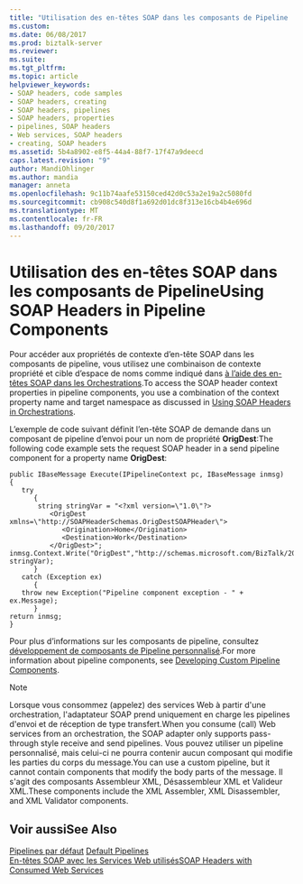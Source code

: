 ```yaml
---
title: "Utilisation des en-têtes SOAP dans les composants de Pipeline | Documents Microsoft"
ms.custom: 
ms.date: 06/08/2017
ms.prod: biztalk-server
ms.reviewer: 
ms.suite: 
ms.tgt_pltfrm: 
ms.topic: article
helpviewer_keywords:
- SOAP headers, code samples
- SOAP headers, creating
- SOAP headers, pipelines
- SOAP headers, properties
- pipelines, SOAP headers
- Web services, SOAP headers
- creating, SOAP headers
ms.assetid: 5b4a8902-e8f5-44a4-88f7-17f47a9deecd
caps.latest.revision: "9"
author: MandiOhlinger
ms.author: mandia
manager: anneta
ms.openlocfilehash: 9c11b74aafe53150ced42d0c53a2e19a2c5080fd
ms.sourcegitcommit: cb908c540d8f1a692d01dc8f313e16cb4b4e696d
ms.translationtype: MT
ms.contentlocale: fr-FR
ms.lasthandoff: 09/20/2017
---
```

# <a name="using-soap-headers-in-pipeline-components"></a><span data-ttu-id="5d76f-102">Utilisation des en-têtes SOAP dans les composants de Pipeline</span><span class="sxs-lookup"><span data-stu-id="5d76f-102">Using SOAP Headers in Pipeline Components</span></span>
<span data-ttu-id="5d76f-103">Pour accéder aux propriétés de contexte d’en-tête SOAP dans les composants de pipeline, vous utilisez une combinaison de contexte propriété et cible d’espace de noms comme indiqué dans [à l’aide des en-têtes SOAP dans les Orchestrations](../core/using-soap-headers-in-orchestrations.md).</span><span class="sxs-lookup"><span data-stu-id="5d76f-103">To access the SOAP header context properties in pipeline components, you use a combination of the context property name and target namespace as discussed in [Using SOAP Headers in Orchestrations](../core/using-soap-headers-in-orchestrations.md).</span></span>  
  
 <span data-ttu-id="5d76f-104">L’exemple de code suivant définit l’en-tête SOAP de demande dans un composant de pipeline d’envoi pour un nom de propriété **OrigDest**:</span><span class="sxs-lookup"><span data-stu-id="5d76f-104">The following code example sets the request SOAP header in a send pipeline component for a property name **OrigDest**:</span></span>  
  
```  
public IBaseMessage Execute(IPipelineContext pc, IBaseMessage inmsg)  
{  
   try  
      {  
       string stringVar = "<?xml version=\"1.0\"?>  
          <OrigDest xmlns=\"http://SOAPHeaderSchemas.OrigDestSOAPHeader\">  
             <Origination>Home</Origination>  
             <Destination>Work</Destination>  
          </OrigDest>";  
inmsg.Context.Write("OrigDest","http://schemas.microsoft.com/BizTalk/2003/SOAPHeader", stringVar);  
      }  
   catch (Exception ex)  
      {  
   throw new Exception("Pipeline component exception - " + ex.Message);  
      }  
return inmsg;  
}  
```  
  
 <span data-ttu-id="5d76f-105">Pour plus d’informations sur les composants de pipeline, consultez [développement de composants de Pipeline personnalisé](../core/developing-custom-pipeline-components.md).</span><span class="sxs-lookup"><span data-stu-id="5d76f-105">For more information about pipeline components, see [Developing Custom Pipeline Components](../core/developing-custom-pipeline-components.md).</span></span>  
  
> [!NOTE]
>  <span data-ttu-id="5d76f-106">Lorsque vous consommez (appelez) des services Web à partir d'une orchestration, l'adaptateur SOAP prend uniquement en charge les pipelines d'envoi et de réception de type transfert.</span><span class="sxs-lookup"><span data-stu-id="5d76f-106">When you consume (call) Web services from an orchestration, the SOAP adapter only supports pass-through style receive and send pipelines.</span></span> <span data-ttu-id="5d76f-107">Vous pouvez utiliser un pipeline personnalisé, mais celui-ci ne pourra contenir aucun composant qui modifie les parties du corps du message.</span><span class="sxs-lookup"><span data-stu-id="5d76f-107">You can use a custom pipeline, but it cannot contain components that modify the body parts of the message.</span></span> <span data-ttu-id="5d76f-108">Il s'agit des composants Assembleur XML, Désassembleur XML et Valideur XML.</span><span class="sxs-lookup"><span data-stu-id="5d76f-108">These components include the XML Assembler, XML Disassembler, and XML Validator components.</span></span>  
  
## <a name="see-also"></a><span data-ttu-id="5d76f-109">Voir aussi</span><span class="sxs-lookup"><span data-stu-id="5d76f-109">See Also</span></span>  
 <span data-ttu-id="5d76f-110">[Pipelines par défaut](../core/default-pipelines.md) </span><span class="sxs-lookup"><span data-stu-id="5d76f-110">[Default Pipelines](../core/default-pipelines.md) </span></span>  
 [<span data-ttu-id="5d76f-111">En-têtes SOAP avec les Services Web utilisés</span><span class="sxs-lookup"><span data-stu-id="5d76f-111">SOAP Headers with Consumed Web Services</span></span>](../core/soap-headers-with-consumed-web-services.md)